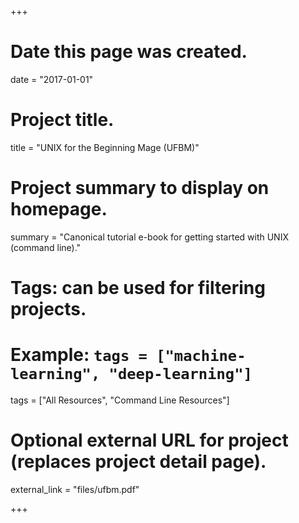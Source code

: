 +++
# Date this page was created.
date = "2017-01-01"


# Project title.
title = "UNIX for the Beginning Mage (UFBM)"

# Project summary to display on homepage.
summary = "Canonical tutorial e-book for getting started with UNIX (command line)."

# Tags: can be used for filtering projects.
# Example: `tags = ["machine-learning", "deep-learning"]`
tags = ["All Resources", "Command Line Resources"]

# Optional external URL for project (replaces project detail page).
external_link = "files/ufbm.pdf"

+++
